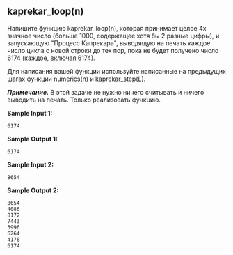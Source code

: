 ## kaprekar_loop(n)

Напишите функцию kaprekar_loop(n), которая принимает целое 4х значное число (больше 1000, содержащее хотя бы 2 разные цифры), и запускающую "Процесс Капрекара", выводящую на печать каждое число цикла с новой строки до тех пор, пока не будет получено число 6174 (каждое, включая 6174).

Для написания вашей функции используйте написанные на предыдущих шагах функции numerics(n) и kaprekar_step(L).

***Примечание.*** В этой задаче не нужно ничего считывать и ничего выводить на печать. Только реализовать функцию.

**Sample Input 1:**
```commandline
6174
```

**Sample Output 1:**
```commandline
6174
```

**Sample Input 2:**
```commandline
8654
```

**Sample Output 2:**
```commandline
8654
4086
8172
7443
3996
6264
4176
6174
```

